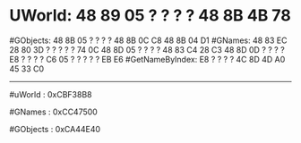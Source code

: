 # UWorld: 48 89 05 ? ? ? ? 48 8B 4B 78
#GObjects:  48 8B 05 ? ? ? ? 48 8B 0C C8 48 8B 04 D1
#GNames:  48 83 EC 28 80 3D ? ? ? ? ? 74 0C 48 8D 05 ? ? ? ? 48 83 C4 28 C3 48 8D 0D ? ? ? ? E8 ? ? ? ? C6 05 ? ? ? ? ? EB E6
#GetNameByIndex:  E8 ? ? ? ? 4C 8D 4D A0 45 33 C0

------------------------------------------------------------

#uWorld : 0xCBF38B8

#GNames : 0xCC47500

#GObjects : 0xCA44E40
